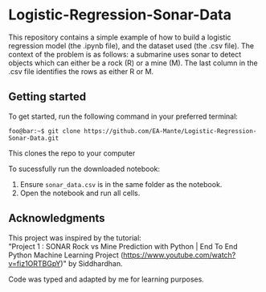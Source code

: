 # Logistic-Regression-Sonar-Data
This repository contains a simple example of how to build a logistic regression model (the .ipynb file), and the dataset used (the .csv file). The context of the problem is as follows: a submarine uses sonar to detect objects which can either be a rock (R) or a mine (M). The last column in the .csv file identifies the rows as either R or M.

## Getting started

To get started, run the following command in your preferred terminal:

```console
foo@bar:~$ git clone https://github.com/EA-Mante/Logistic-Regression-Sonar-Data.git
```

This clones the repo to your computer

To sucessfully run the downloaded notebook:

1. Ensure `sonar_data.csv` is in the same folder as the notebook.
2. Open the notebook and run all cells.

## Acknowledgments

This project was inspired by the tutorial:  
"Project 1 : SONAR Rock vs Mine Prediction with Python | End To End Python Machine Learning Project (https://www.youtube.com/watch?v=fiz1ORTBGpY)" by Siddhardhan.

Code was typed and adapted by me for learning purposes.
